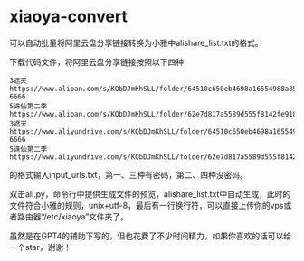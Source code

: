 # xiaoya-convert
可以自动批量将阿里云盘分享链接转换为小雅中alishare_list.txt的格式。

下载代码文件，将阿里云盘分享链接按照以下四种

 ``` 
 3遮天 https://www.alipan.com/s/KQbDJmKhSLL/folder/64510c650eb4698a16554988a85c09a149200e25 6666 
 5诛仙第二季 https://www.alipan.com/s/KQbDJmKhSLL/folder/62e7d817a5589d555f8142fe918baad868c9f5c3
 3遮天 https://www.aliyundrive.com/s/KQbDJmKhSLL/folder/64510c650eb4698a16554988a85c09a149200e25 6666 
 5诛仙第二季 https://www.aliyundrive.com/s/KQbDJmKhSLL/folder/62e7d817a5589d555f8142fe918baad868c9f5c3
 ``` 

的格式输入input_urls.txt，第一、三种有密码，第二、四种没密码。

双击ali.py，命令行中提供生成文件的预览，alishare_list.txt中自动生成，此时的文件符合小雅的规则，unix+utf-8，最后有一行换行符，可以直接上传你的vps或者路由器“/etc/xiaoya”文件夹了。

虽然是在GPT4的辅助下写的，但也花费了不少时间精力，如果你喜欢的话可以给一个star，谢谢！
